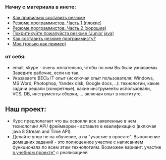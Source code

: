 ### Начну с материала в инете:
-  <a href="http://enjoy-job.ru/trudoustroistvo/kak-pravilno-sostavit-rezume/">Как правильно составить резюме</a>
-  <a href="http://habrahabr.ru/post/184332/">Резюме программистов. Часть 1 (плохие)</a>
-  <a href="http://habrahabr.ru/post/184372/">Резюме программистов. Часть 2 (хорошие)</a>
-  <a href="http://dou.ua/forums/topic/8806/">Покритикуйте пожалуйста резюме (Junior java)</a>
-  <a href="http://www.luxoft-personnel.ru/press/articles/resume/">Как составить резюме программисту?</a>
-  <a href="http://gkislin.ru/ru/cv.html">Мое (только как пример)</a>

### от себя:
-  email, skype - очень желательно, чтобы по ним Вы были узнаваемы. Заведите рабочие, если не так.
-  Указаваете ВЕСЬ IT опыт (исключая опыт пользователя: Windows, MS Word, Photophop, Yandex disk, Google docs, ..): технологии, какие задачи решали (конкретные), какие инструменты использовали, VCS, DB, инструменты сборки, ... включая опыт в институте.

## Наш проект:
- Курс предполагает что вы освоили все заявленные в нем технологии/ API/ фреймворки - вставьте в квалификацию (включая java 8 Stream and Time API)
- Делайте упор не на обучение, а на "участие в проекте". Выполнение домашних заданий - это полноценное участие с написанием функционала по всем этим технологиям. Возможен вариант: участие  <a href="https://github.com/JavaOPs/topjava/blob/master/description.md">в учебном проекте"</a> с реализацией  